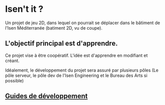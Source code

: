 # Isen't it ?

Un projet de jeu 2D, dans lequel on pourrait se déplacer dans le bâtiment de l'Isen Méditerranée (batiment 2D, vu de coupe).

## L'objectif principal est d'apprendre.

Ce projet vise à être coopératif. 
L'idée est d'apprendre en modifiant et créant.

Idéalement, le développement du projet sera assuré par plusieurs pôles (Le pôle serveur, le pôle dev de l'Isen Engineering et le Bureau des Arts si possible)

## [Guides de développement](./docs/sommaire.md)